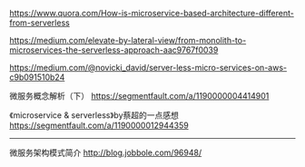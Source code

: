 
https://www.quora.com/How-is-microservice-based-architecture-different-from-serverless

https://medium.com/elevate-by-lateral-view/from-monolith-to-microservices-the-serverless-approach-aac9767f0039

https://medium.com/@novicki_david/server-less-micro-services-on-aws-c9b091510b24

微服务概念解析（下） https://segmentfault.com/a/1190000004414901

《microservice & serverless》by蔡超的一点感想 https://segmentfault.com/a/1190000012944359

-----

微服务架构模式简介 http://blog.jobbole.com/96948/
